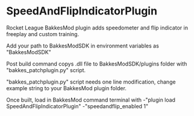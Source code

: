 # SpeedAndFlipIndicatorPlugin
Rocket League BakkesMod plugin adds speedometer and flip indicator in freeplay and custom training.


Add your path to BakkesModSDK in environment variables as "BakkesModSDK"

Post build command copys .dll file to BakkesModSDK/plugins folder with "bakkes_patchplugin.py" script.

"bakkes_patchplugin.py" script needs one line modification, change example string to your BakkesMod plugin folder.


Once built, load in BakkesMod command terminal with 
-"plugin load SpeedAndFlipIndicatorPlugin"
-"speedandflip_enabled 1"


